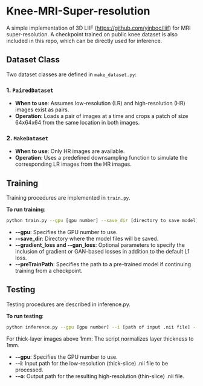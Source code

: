 # Knee-MRI-Super-resolution
A simple implementation of 3D LIIF (https://github.com/yinboc/liif) for MRI super-resolution. A checkpoint trained on public knee dataset is also included in this repo, which can be directly used for inference.

## Dataset Class

Two dataset classes are defined in `make_dataset.py`:

### 1. `PairedDataset`
- **When to use**: Assumes low-resolution (LR) and high-resolution (HR) images exist as pairs.
- **Operation**: Loads a pair of images at a time and crops a patch of size 64x64x64 from the same location in both images.

### 2. `MakeDataset`
- **When to use**: Only HR images are available.
- **Operation**: Uses a predefined downsampling function to simulate the corresponding LR images from the HR images.

## Training

Training procedures are implemented in `train.py`.

**To run training**:
```bash
python train.py --gpu [gpu number] --save_dir [directory to save model] --gradient_loss [optional, defaults to L1 loss only] --gan_loss [optional] --preTrainPath [path to pretrained model]
```
- **--gpu**: Specifies the GPU number to use.
- **--save_dir**: Directory where the model files will be saved.
- **--gradient_loss and --gan_loss**: Optional parameters to specify the inclusion of gradient or GAN-based losses in addition to the default L1 loss.
- **--preTrainPath**: Specifies the path to a pre-trained model if continuing training from a checkpoint.

## Testing

Testing procedures are described in inference.py.

**To run testing**:

```bash
python inference.py --gpu [gpu number] --i [path of input .nii file] --o [path of output .nii file]
```
For thick-layer images above 1mm: The script normalizes layer thickness to 1mm.

- **--gpu**: Specifies the GPU number to use.
- **--i**: Input path for the low-resolution (thick-slice) .nii file to be processed.
- **--o**: Output path for the resulting high-resolution (thin-slice) .nii file.

